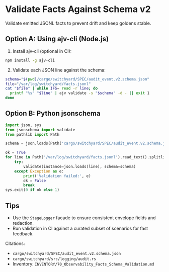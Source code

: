 # Validate Facts Against Schema v2

Validate emitted JSONL facts to prevent drift and keep goldens stable.

## Option A: Using ajv-cli (Node.js)

1) Install ajv-cli (optional in CI):

```bash
npm install -g ajv-cli
```

2) Validate each JSON line against the schema:

```bash
schema="$(pwd)/cargo/switchyard/SPEC/audit_event.v2.schema.json"
file="/var/log/switchyard/facts.jsonl"
cat "$file" | while IFS= read -r line; do
  printf "%s" "$line" | ajv validate -s "$schema" -d - || exit 1
done
```

## Option B: Python jsonschema

```python
import json, sys
from jsonschema import validate
from pathlib import Path

schema = json.loads(Path('cargo/switchyard/SPEC/audit_event.v2.schema.json').read_text())

ok = True
for line in Path('/var/log/switchyard/facts.jsonl').read_text().splitlines():
    try:
        validate(instance=json.loads(line), schema=schema)
    except Exception as e:
        print('Validation failed:', e)
        ok = False
        break
sys.exit(0 if ok else 1)
```

## Tips

- Use the `StageLogger` facade to ensure consistent envelope fields and redaction.
- Run validation in CI against a curated subset of scenarios for fast feedback.

Citations:
- `cargo/switchyard/SPEC/audit_event.v2.schema.json`
- `cargo/switchyard/src/logging/audit.rs`
- Inventory: `INVENTORY/70_Observability_Facts_Schema_Validation.md`
